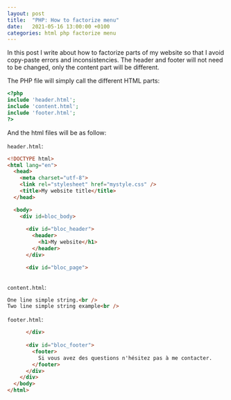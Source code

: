 ```yaml
---
layout: post
title:  "PHP: How to factorize menu"
date:   2021-05-16 13:00:00 +0100
categories: html php factorize menu
---
```



In this post I write about how to factorize parts of my website so that I avoid copy-paste errors and inconsistencies. 
The header and footer will not need to be changed, only the content part will be different.

The PHP file will simply call the different HTML parts:
```php
<?php 
include 'header.html';
include 'content.html';
include 'footer.html';
?>
```

And the html files will be as follow:

`header.html`:

``` html
<!DOCTYPE html>
<html lang="en">
  <head>
    <meta charset="utf-8">
    <link rel="stylesheet" href="mystyle.css" />
    <title>My website title</title>
  </head>

  <body>
    <div id=bloc_body>
    
      <div id="bloc_header">
        <header>
          <h1>My website</h1>
        </header>
      </div>

      <div id="bloc_page">
       
```

`content.html`:
```html
One line simple string.<br />
Two line simple string example<br />
```

`footer.html`:
```html
      </div>
	
      <div id="bloc_footer">	
        <footer>
          Si vous avez des questions n'hésitez pas à me contacter. 
        </footer>
      </div>
    </div>
  </body>
</html>
```

